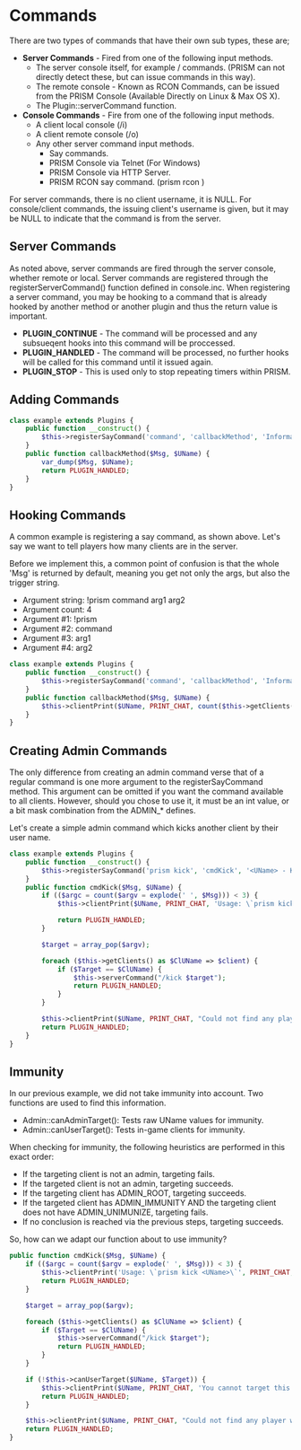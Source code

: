 # Commands
There are two types of commands that have their own sub types, these are;

* **Server Commands** - Fired from one of the following input methods.
	* The server console itself, for example / commands. (PRISM can not directly detect these, but can issue commands in this way).
	* The remote console - Known as RCON Commands, can be issued from the PRISM Console (Available Directly on Linux & Max OS X).
	* The Plugin::serverCommand function.
* **Console Commands** - Fire from one of the following input methods.
	* A client local console (/i)
	* A client remote console (/o)
	* Any other server command input methods.
		* Say commands.
		* PRISM Console via Telnet (For Windows)
		* PRISM Console via HTTP Server.
		* PRISM RCON say command. (prism rcon <command>)

For server commands, there is no client username, it is NULL. For console/client commands, the issuing client's username is given, but it may be NULL to indicate that the command is from the server.

## Server Commands
As noted above, server commands are fired through the server console, whether remote or local.
Server commands are registered through the registerServerCommand() function defined in console.inc. When registering a server command, you may be hooking to a command that is already hooked by another method or another plugin and thus the return value is important.

* **PLUGIN_CONTINUE** - The command will be processed and any subsueqent hooks into this command will be proccessed.
* **PLUGIN_HANDLED** - The command will be processed, no further hooks will be called for this command until it issued again.
* **PLUGIN_STOP** - This is used only to stop repeating timers within PRISM.

## Adding Commands
```php
class example extends Plugins {
	public function __construct() {
		$this->registerSayCommand('command', 'callbackMethod', 'Information about the triggers purpose goes here.');
	}
	public function callbackMethod($Msg, $UName) {
		var_dump($Msg, $UName);
		return PLUGIN_HANDLED;
	}
}
```

## Hooking Commands
A common example is registering a say command, as shown above. Let's say we want to tell players how many clients are in the server.

Before we implement this, a common point of confusion is that the whole 'Msg' is returned by default, meaning you get not only the args, but also the trigger string.

* Argument string: !prism command arg1 arg2
* Argument count: 4
* Argument #1: !prism
* Argument #2: command
* Argument #3: arg1
* Argument #4: arg2

```php
class example extends Plugins {
	public function __construct() {
		$this->registerSayCommand('command', 'callbackMethod', 'Information about the function');
	}
	public function callbackMethod($Msg, $UName) {
		$this->clientPrint($UName, PRINT_CHAT, count($this->getClients()));
	}
}
```

## Creating Admin Commands
The only difference from creating an admin command verse that of a regular command is one more argument to the registerSayCommand method. This argument can be omitted if you want the command available to all clients. However, should you chose to use it, it must be an int value, or a bit mask combination from the ADMIN_* defines.

Let's create a simple admin command which kicks another client by their user name.
```php
class example extends Plugins {
	public function __construct() {
		$this->registerSayCommand('prism kick', 'cmdKick', '<UName> - Kicks a client from the server', ADMIN_KICK);
	}
	public function cmdKick($Msg, $UName) {
		if (($argc = count($argv = explode(' ', $Msg))) < 3) {
			$this->clientPrint($UName, PRINT_CHAT, 'Usage: \`prism kick <UName>\`');

			return PLUGIN_HANDLED;
		}

		$target = array_pop($argv);

		foreach ($this->getClients() as $ClUName => $client) {
			if ($Target == $ClUName) {
				$this->serverCommand("/kick $target");
				return PLUGIN_HANDLED;
			}
		}

		$this->clientPrint($UName, PRINT_CHAT, "Could not find any player with the name: '{$target}'.");
		return PLUGIN_HANDLED;
	}
}
```

## Immunity
In our previous example, we did not take immunity into account. Two functions are used to find this information.

* Admin::canAdminTarget(): Tests raw UName values for immunity.
* Admin::canUserTarget(): Tests in-game clients for immunity.

When checking for immunity, the following heuristics are performed in this exact order:

* If the targeting client is not an admin, targeting fails.
* If the targeted client is not an admin, targeting succeeds.
* If the targeting client has ADMIN_ROOT, targeting succeeds.
* If the targeted client has ADMIN_IMMUNITY AND the targeting client does not have ADMIN_UNIMUNIZE, targeting fails.
* If no conclusion is reached via the previous steps, targeting succeeds.

So, how can we adapt our function about to use immunity?

```php
public function cmdKick($Msg, $UName) {
	if (($argc = count($argv = explode(' ', $Msg))) < 3) {
		$this->clientPrint('Usage: \`prism kick <UName>\`', PRINT_CHAT, $UName);
		return PLUGIN_HANDLED;
	}

	$target = array_pop($argv);

	foreach ($this->getClients() as $ClUName => $client) {
		if ($Target == $ClUName) {
			$this->serverCommand("/kick $target");
			return PLUGIN_HANDLED;
		}
	}

	if (!$this->canUserTarget($UName, $Target)) {
		$this->clientPrint($UName, PRINT_CHAT, 'You cannot target this client.');
		return PLUGIN_HANDLED;
	}

	$this->clientPrint($UName, PRINT_CHAT, "Could not find any player with the name: '{$target}'.");
	return PLUGIN_HANDLED;
}
```